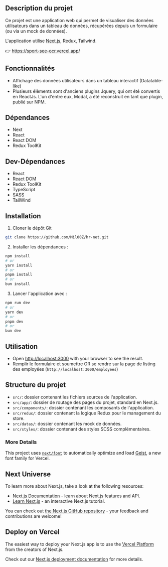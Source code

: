 ## Description du projet

Ce projet est une application web qui permet de visualiser des données utilisateurs dans un tableau de données, récupérées depuis un formulaire (ou via un mock de données).

L'application utilise [Next.js](https://nextjs.org), Redux, Tailwind.

👉 https://sport-see-ocr.vercel.app/


## Fonctionnalités

* Affichage des données utilisateurs dans un tableau interactif (Datatable-like)
* Plusieurs élèments sont d'anciens plugins Jquery, qui ont été convertis en ReactJs.
L'un d'entre eux, Modal, a été reconstruit en tant que plugin, publié sur NPM.

## Dépendances

* Next
* React
* React DOM
* Redux ToolKit


## Dev-Dépendances

* React
* React DOM
* Redux ToolKit
* TypeScript
* SASS
* TailWind


## Installation

1. Cloner le dépôt Git
```bash
git clone https://github.com/Mil00Z/hr-net.git
```

2. Installer les dépendances : 
```bash
npm install
# or
yarn install
# or
pnpm install
# or
bun install
```

3. Lancer l'application avec :
```bash
npm run dev
# or
yarn dev
# or
pnpm dev
# or
bun dev
```
## Utilisation

* Open [http://localhost:3000](http://localhost:3000) with your browser to see the result.
* Remplir le formulaire et soumettre 
OR
se rendre sur la page de listing des employées (`http://localhost:3000/employees`)


## Structure du projet

* `src/`: dossier contenant les fichiers sources de l'application.
* `src/app/`: dossier de routage des pages du projet, standard en Next.js.
* `src/components/`: dossier contenant les composants de l'application.
* `src/redux/`: dossier contenant la logique Redux pour le management du store.
* `src/datas/`: dossier contenant les mock de données.
* `src/styles/`: dossier contenant des styles SCSS complémentaires.


### More Details
This project uses [`next/font`](https://nextjs.org/docs/app/building-your-application/optimizing/fonts) to automatically optimize and load [Geist](https://vercel.com/font), a new font family for Vercel.



## Next Universe
To learn more about Next.js, take a look at the following resources:

- [Next.js Documentation](https://nextjs.org/docs) - learn about Next.js features and API.
- [Learn Next.js](https://nextjs.org/learn) - an interactive Next.js tutorial.

You can check out [the Next.js GitHub repository](https://github.com/vercel/next.js) - your feedback and contributions are welcome!



## Deploy on Vercel

The easiest way to deploy your Next.js app is to use the [Vercel Platform](https://vercel.com/new?utm_medium=default-template&filter=next.js&utm_source=create-next-app&utm_campaign=create-next-app-readme) from the creators of Next.js.

Check out our [Next.js deployment documentation](https://nextjs.org/docs/app/building-your-application/deploying) for more details.
